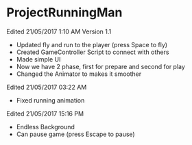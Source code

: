# ProjectRunningMan
Edited 21/05/2017 1:10 AM
Version 1.1
- Updated fly and run to the player (press Space to fly)
- Created GameController Script to connect with others
- Made simple UI
- Now we have 2 phase, first for prepare and second for play 
- Changed the Animator to makes it smoother

Edited 21/05/2017 03:22 AM
- Fixed running animation

Edited 21/05/2017 15:16 PM
- Endless Background
- Can pause game (press Escape to pause)
